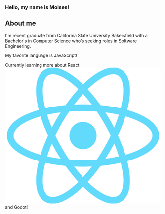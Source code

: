 ### Hello, my name is Moises!

## About me

I'm recent graduate from California State University Bakersfield with a Bachelor's in Computer Science who's seeking roles in Software Engineering.

My favorite language is JavaScript!

Currently learning more about React ![](https://github.com/GHGFaber/GHGFaber/blob/main/React.png?raw=true) and Godot! 

<!--
**GHGFaber/GHGFaber** is a ✨ _special_ ✨ repository because its `README.md` (this file) appears on your GitHub profile.

Here are some ideas to get you started:

- 🔭 I’m currently working on ...
- 🌱 I’m currently learning ...
- 👯 I’m looking to collaborate on ...
- 🤔 I’m looking for help with ...
- 💬 Ask me about ...
- 📫 How to reach me: ...
- 😄 Pronouns: ...
- ⚡ Fun fact: ...
-->
